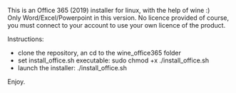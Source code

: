 This is an Office 365 (2019) installer for linux, with the help of wine :)  
Only Word/Excel/Powerpoint in this version.
No licence provided of course, you must connect to your account to use your own licence of the product.

Instructions:
- clone the repository, an cd to the wine_office365 folder
- set install_office.sh executable: sudo chmod +x ./install_office.sh
- launch the installer: ./install_office.sh

Enjoy.


